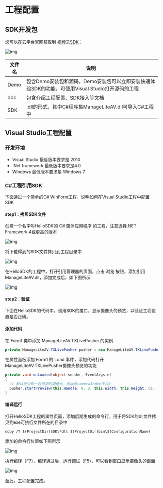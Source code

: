 # 工程配置

## SDK开发包

您可以在云平台官网获取到 [视频云SDK](http://tce.fsphere.cn/document/product/454/7873#Windows)：

![img](https://mc.qcloudimg.com/static/img/df957e048bec696128c99c1eee9cac5b/image.png)

| 文件名  | 说明                                       |
| ---- | ---------------------------------------- |
| Demo | 包含Demo安装包和源码，Demo安装包可以立即安装快速体验SDK的功能，可使用Visual Studio打开源码的工程 |
| doc  | 包含介绍工程配置、SDK接入等文档                        |
| SDK  | .dll的形式，其中C#程序集ManageLiteAV.dll可导入C#工程中  |

## Visual Studio工程配置

### 开发环境

- Visual Studio 最低版本要求是 2010
- .Net framework 最低版本要求是4.0
- Windows 最低版本要求是 Windows 7

### C#工程引用SDK

下面通过一个简单的C# WinForm工程，说明如何在Visual Studio工程中配置SDK

#### step1：拷贝SDK文件

创建一个名字叫HelloSDK的 C# 窗体应用程序 的工程，注意选择.NET Framework 4或更高的版本

![img](https://mc.qcloudimg.com/static/img/668b22b88f23371392887c1bcf45bc9c/image.png)

将下载得到的SDK文件拷贝到工程目录中

![img](https://mc.qcloudimg.com/static/img/c42d7e6bac46055d6e1883f2d873fafa/image.png)

在HelloSDK的工程中，打开引用管理器的页面，点击 浏览 按钮，添加引用ManageLiteAV.dll，添加完成后，如下图所示

![img](https://mc.qcloudimg.com/static/img/70adffa08d71e3c9fd0ecf04609b7163/image.png)

#### step2：验证

下面在HelloSDK的代码中，调用SDK的接口，显示摄像头的预览，以验证工程设置是否正确。

#### 添加代码

在 Form1 类中添加 ManageLiteAV.TXLivePusher 的实例

```c#
private ManageLiteAV.TXLivePusher pusher = new ManageLiteAV.TXLivePusher();

```

在属性面板添加 Form1 的 Load 事件，添加代码打开ManageLiteAV.TXLivePusher摄像头预览的功能

```c#
private void onLoaded(object sender, EventArgs e)
{
  // 默认至少有一台可用的摄像头，故此处cameraIndex传入0
  pusher.startPreview(this.Handle, 0, 0, this.Width, this.Height, 0);
}

```

#### 编译运行

打开HelloSDK工程的属性页面，添加后期生成的命令行，用于将SDK的dll文件拷贝到exe可执行文件所在的目录中


```
copy /Y $(ProjectDir)SDK\*dll $(ProjectDir)bin\$(ConfigurationName)
```

添加的命令行位置如下图所示

![img](https://mc.qcloudimg.com/static/img/78ae9d86c9ed6a52134b045dfcf7759a/image.png)



执行编译（F7），编译通过后，运行调试（F5），可以看到窗口显示摄像头的画面

![img](https://mc.qcloudimg.com/static/img/f65f857ac26d5ca67653953381cbd3e9/image.png)

至此，工程配置完成。
